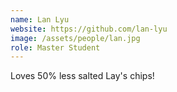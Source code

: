 ```yaml
---
name: Lan Lyu
website: https://github.com/lan-lyu
image: /assets/people/lan.jpg
role: Master Student
---
```


Loves 50% less salted Lay's chips!
